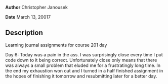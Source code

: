 **Author** Christopher Janousek

**Date** March 13, 20017

## Description
Learning journal assignments for course 201 day

Day 6: Today was a pain in the ass. I was surprisingly close every time I put code down to it being correct. Unfortunately close only means that there was always a small problem that eluded me for a frustratingly long time. In the end my exhaustion won out and I turned in a half finished assignment in the hopes of finishing it tomorrow and resubmitting later for a better day.  
